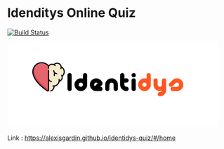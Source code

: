 # Idenditys Online Quiz
[![Build Status](https://travis-ci.org/alexisgardin/vuetify-form-generator.svg?branch=master)](https://travis-ci.org/alexisgardin/vuetify-form-generator)

![](1x/logo.png)



Link : https://alexisgardin.github.io/identidys-quiz/#/home
